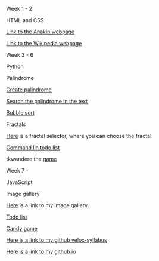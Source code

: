 Week 1 - 2

HTML and CSS


[Link to the Anakin webpage](http://birosandor.github.io/Anakin/)

[Link to the Wikipedia webpage](http://birosandor.github.io/Wikipedia/)



Week 3 - 6

Python


Palindrome

[Create palindrome](https://github.com/greenfox-velox/BiroSandor/blob/master/week-03/day-04/demo1.py)

[Search the palindrome in the text](https://github.com/greenfox-velox/BiroSandor/blob/master/week-03/day-04/demo2.py)

[Bubble sort](https://github.com/greenfox-velox/BiroSandor/blob/master/week-03/Practise/bubble.py)

Fractals

[Here](https://github.com/greenfox-velox/BiroSandor/tree/master/Demo/Week%2005) is a fractal selector, where you can choose the fractal.

[Command lin todo list](https://github.com/greenfox-velox/BiroSandor/tree/master/week-05/day-03/Project)

tkwandere the [game](https://github.com/greenfox-velox/BiroSandor/tree/master/week-06)



Week 7 -

JavaScript


Image gallery

[Here](http://birosandor.github.io/ImageGallery/gallery.html) is a link to my image gallery.

[Todo list](https://github.com/greenfox-velox/BiroSandor/blob/master/week-08/project_todo/todo.js) 

[Candy game](https://github.com/greenfox-velox/BiroSandor/blob/master/week-08/candyGame/candy.js)






[Here is a link to my github velox-syllabus](https://github.com/BiroSandor/velox-syllabus)

[Here is a link to my github.io](https://github.com/BiroSandor/BiroSandor.github.io)
